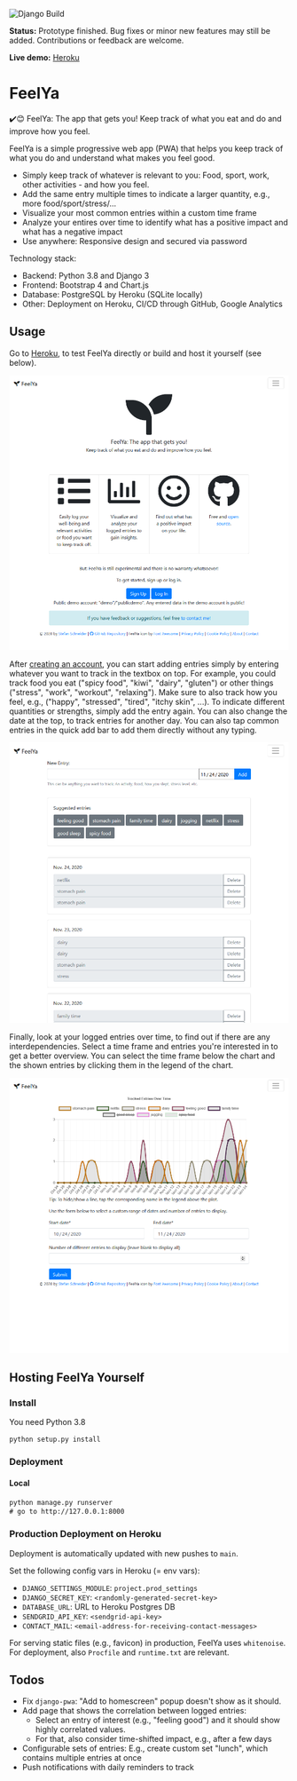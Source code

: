 ![Django Build](https://github.com/stefanbschneider/feelya/workflows/Django%20Build/badge.svg?branch=main)

**Status:** Prototype finished. Bug fixes or minor new features may still be added. Contributions or feedback are welcome.

**Live demo:** [Heroku](https://feelya-app.herokuapp.com/)

# FeelYa

✔️😊 FeelYa: The app that gets you! Keep track of what you eat and do and improve how you feel. 

FeelYa is a simple progressive web app (PWA) that helps you keep track of what you do and understand what makes you feel good.

* Simply keep track of whatever is relevant to you: Food, sport, work, other activities - and how you feel.
* Add the same entry multiple times to indicate a larger quantity, e.g., more food/sport/stress/...
* Visualize your most common entries within a custom time frame
* Analyze your entires over time to identify what has a positive impact and what has a negative impact
* Use anywhere: Responsive design and secured via password

Technology stack:

* Backend: Python 3.8 and Django 3
* Frontend: Bootstrap 4 and Chart.js
* Database: PostgreSQL by Heroku (SQLite locally)
* Other: Deployment on Heroku, CI/CD through GitHub, Google Analytics

## Usage

Go to [Heroku](https://feelya-app.herokuapp.com/), to test FeelYa directly or build and host it yourself (see below).

![about](docs/about.png)

After [creating an account](https://feelya-app.herokuapp.com/accounts/register/), you can start adding entries simply by entering whatever you want to track in the textbox on top.
For example, you could track food you eat ("spicy food", "kiwi", "dairy", "gluten") or other things ("stress", "work", "workout", "relaxing").
Make sure to also track how you feel, e.g., ("happy", "stressed", "tired", "itchy skin", ...).
To indicate different quantities or strengths, simply add the entry again.
You can also change the date at the top, to track entries for another day.
You can also tap common entries in the quick add bar to add them directly without any typing.

![track](docs/track.png)

Finally, look at your logged entries over time, to find out if there are any interdependencies.
Select a time frame and entries you're interested in to get a better overview.
You can select the time frame below the chart and the shown entries by clicking them in the legend of the chart.

![vsiual](docs/time.png)

## Hosting FeelYa Yourself

### Install

You need Python 3.8

```
python setup.py install
```

### Deployment

#### Local

```
python manage.py runserver
# go to http://127.0.0.1:8000
```

### Production Deployment on Heroku

Deployment is automatically updated with new pushes to `main`.

Set the following config vars in Heroku (= env vars):

* `DJANGO_SETTINGS_MODULE`: `project.prod_settings`
* `DJANGO_SECRET_KEY`: `<randomly-generated-secret-key>`
* `DATABASE_URL`: URL to Heroku Postgres DB
* `SENDGRID_API_KEY`: `<sendgrid-api-key>`
* `CONTACT_MAIL`: `<email-address-for-receiving-contact-messages>`

For serving static files (e.g., favicon) in production, FeelYa uses `whitenoise`.
For deployment, also `Procfile` and `runtime.txt` are relevant.

## Todos

* Fix `django-pwa`: "Add to homescreen" popup doesn't show as it should.
* Add page that shows the correlation between logged entries: 
    * Select an entry of interest (e.g., "feeling good") and it should show highly correlated values.
    * For that, also consider time-shifted impact, e.g., after a few days
* Configurable sets of entries: E.g., create custom set "lunch", which contains multiple entries at once
* Push notifications with daily reminders to track

